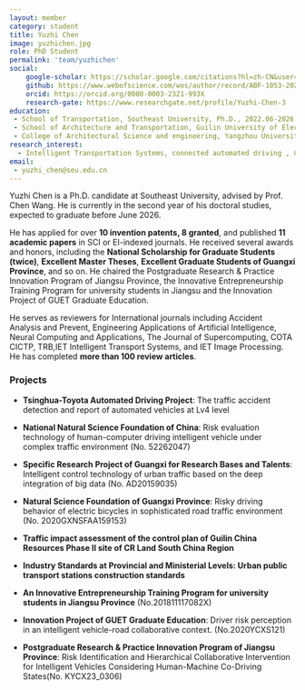 ```yaml
---
layout: member
category: student
title: Yuzhi Chen
image: yuzhichen.jpg
role: PhD Student
permalink: 'team/yuzhichen'
social:
    google-scholar: https://scholar.google.com/citations?hl=zh-CN&user=bxzoBQkAAAAJ
    github: https://www.webofscience.com/wos/author/record/ABF-1053-2020
    orcid: https://orcid.org/0000-0003-2321-993X
    research-gate: https://www.researchgate.net/profile/Yuzhi-Chen-3
education:
 - School of Transportation, Southeast University, Ph.D., 2022.06-2026.07 (expected)
 - School of Architecture and Transportation, Guilin University of Electronic Technology,  Master's, 2019.09-2022.06
 - College of Architectural Science and engineering, Yangzhou University,  Bachelor's, 2015.09-2019.06
research_interest: 
  - Intelligent Transportation Systems, connected automated driving , Crash Risk Measure, Risky Driving Behavior & Safety, Big Data Mining & Analysis, Intelligent Parking Scheduling & Management
email:
 - yuzhi_chen@seu.edu.cn
---
```


Yuzhi Chen is a Ph.D. candidate at Southeast University, advised by Prof. Chen Wang. He is currently in the second year of his doctoral studies, expected to graduate before June 2026.

He has applied for over **10 invention patents, 8 granted**, and published **11 academic  papers** in SCI or EI-indexed journals. He received several awards and honors, including the **National Scholarship for Graduate Students (twice)**, **Excellent Master Theses**, **Excellent Graduate Students of Guangxi Province**, and so on. He chaired the Postgraduate Research & Practice Innovation Program of Jiangsu Province, the Innovative Entrepreneurship Training Program for university students in Jiangsu and the Innovation Project of GUET Graduate Education.

He serves as reviewers for International journals including Accident Analysis and Prevent, Engineering Applications of Artificial Intelligence, Neural Computing and Applications, The Journal of Supercomputing, COTA CICTP, TRB,IET Intelligent Transport Systems, and IET Image Processing. He has completed **more than 100 review articles**.

### Projects

* **Tsinghua-Toyota Automated Driving Project**: The traffic accident detection and report of automated vehicles at Lv4 level

* **National Natural Science Foundation of China**: Risk evaluation technology of human-computer driving intelligent vehicle under complex traffic environment (No. 52262047)

* **Specific Research Project of Guangxi for Research Bases and Talents**: Intelligent control technology of urban traffic based on the deep integration of big data (No. AD20159035)

* **Natural Science Foundation of Guangxi Province**: Risky driving behavior of electric bicycles in sophisticated road traffic environment (No. 2020GXNSFAA159153)

* **Traffic impact assessment of the control plan of Guilin China Resources Phase II site of CR Land South China Region**

* **Industry Standards at Provincial and Ministerial Levels: Urban public transport stations construction standards**

* **An Innovative Entrepreneurship Training Program for university students in Jiangsu Province** (No.201811117082X)

* **Innovation Project of GUET Graduate Education**: Driver risk perception in an intelligent vehicle-road collaborative context. (No.2020YCXS121)

* **Postgraduate Research & Practice Innovation Program of Jiangsu Province**: Risk Identification and Hierarchical Collaborative Intervention for Intelligent Vehicles Considering Human-Machine Co-Driving States(No. KYCX23_0306)

